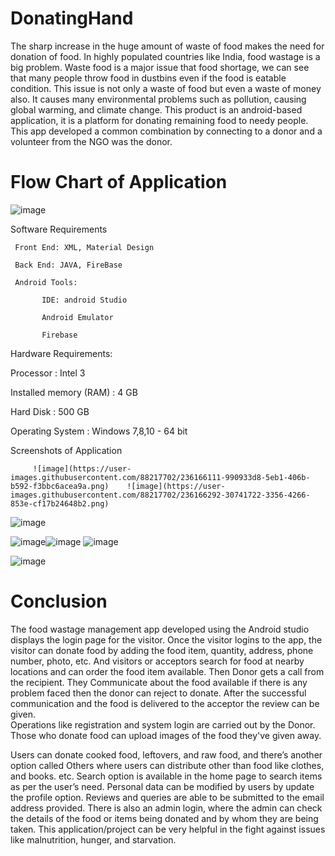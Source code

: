 # DonatingHand
The sharp increase in the huge amount of waste of food makes the need for donation of food. 
In highly populated countries like India, food wastage is a big problem. Waste food is a major issue that food shortage, we can see that many people throw food in dustbins even if the food is eatable condition.
This issue is not only a waste of food but even a waste of money also. It causes many environmental problems such as pollution, causing global warming, and climate change.
This product is an android-based application, it is a platform for donating remaining food to needy people. 
This app developed a common combination by connecting to a donor and a volunteer from the NGO was the donor.

# Flow Chart of Application

![image](https://user-images.githubusercontent.com/88217702/236163460-aed49979-6185-4ca6-8e4b-20789bb548f8.png)


Software Requirements 

     Front End: XML, Material Design
     
     Back End: JAVA, FireBase
     
     Android Tools:
     
           IDE: android Studio
           
           Android Emulator
           
           Firebase
           
Hardware Requirements:

  Processor                          :   Intel 3
  
  Installed memory (RAM)   :   4 GB
  
  Hard Disk                          :   500 GB
  
  Operating System             :   Windows 7,8,10 - 64 bit
  
  Screenshots of Application
  
         ![image](https://user-images.githubusercontent.com/88217702/236166111-990933d8-5eb1-406b-b592-f3bbc6acea9a.png)    ![image](https://user-images.githubusercontent.com/88217702/236166292-30741722-3356-4266-853e-cf17b24648b2.png)

![image](https://user-images.githubusercontent.com/88217702/236166235-b8c7ec9e-bcb6-4785-b8c4-d93c12cdca50.png)


![image](https://user-images.githubusercontent.com/88217702/236166495-63d14fc0-d9cd-4d8f-bd71-88ce7824ca43.png)![image](https://user-images.githubusercontent.com/88217702/236166544-ed1111df-00d5-414a-885e-45d88b061a17.png)
![image](https://user-images.githubusercontent.com/88217702/236166639-7920c6e7-67c7-44ad-9576-252b6d4ae92a.png)

![image](https://user-images.githubusercontent.com/88217702/236166809-21a60a47-336f-48e9-b283-2c2ce2ff0197.png)

# Conclusion
The food wastage management app developed using the Android studio displays the login page for the visitor. Once the visitor logins to the app, the visitor can donate food by adding the food item, quantity, address, phone number, photo, etc. And visitors or acceptors search for food at nearby locations and can order the food item available.
Then Donor gets a call from the recipient. They Communicate about the food available if there is any problem faced then the donor can reject to donate. After the successful communication and the food is delivered to the acceptor the review can be given.  
Operations like registration and system login are carried out by the Donor. Those who donate food can upload images of the food they've given away. 

Users can donate cooked food, leftovers, and raw food, and there’s another option called Others where users can distribute other than food like clothes, and books. etc. Search option is available in the home page to search items as per the user’s need. Personal data can be modified by users by update the profile option. Reviews and queries are able to be submitted to the email address provided.
There is also an admin login, where the admin can check the details of the food or items being donated and by whom they are being taken. This application/project can be very helpful in the fight against issues like malnutrition, hunger, and starvation.





